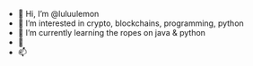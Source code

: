 - 👋 Hi, I’m @luluulemon
- 👀 I’m interested in crypto, blockchains, programming, python
- 🌱 I’m currently learning the ropes on java & python
- 💞️
- 📫

<!---
luluulemon/luluulemon is a ✨ special ✨ repository because its `README.md` (this file) appears on your GitHub profile.
You can click the Preview link to take a look at your changes.
--->
